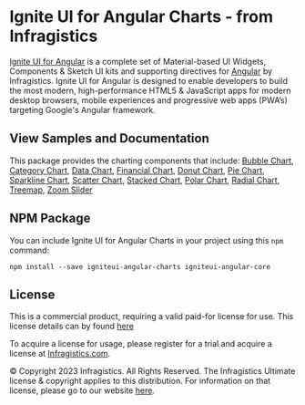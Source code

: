 # Ignite UI for Angular Charts - from Infragistics

[Ignite UI for Angular](https://www.infragistics.com/products/ignite-ui-angular) is a complete set of Material-based UI Widgets, Components & Sketch UI kits and supporting directives for [Angular](https://angular.io/) by Infragistics. Ignite UI for Angular is designed to enable developers to build the most modern, high-performance HTML5 & JavaScript apps for modern desktop browsers, mobile experiences and progressive web apps (PWA’s) targeting Google's Angular framework.

## View Samples and Documentation

This package provides the charting components that include:
 [Bubble Chart](https://www.infragistics.com/angularsite/components/charts/types/bubble-chart), [Category Chart](https://www.infragistics.com/angularsite/components/charts/types/column-chart), [Data Chart](https://www.infragistics.com/angularsite/components/charts/types/bar-chart), [Financial Chart](https://www.infragistics.com/angularsite/components/charts/types/stock-chart), [Donut Chart](https://www.infragistics.com/angularsite/components/charts/types/donut-chart), [Pie Chart](https://www.infragistics.com/angularsite/components/charts/types/pie-chart), [Sparkline Chart](https://www.infragistics.com/angularsite/components/charts/types/sparkline-chart), [Scatter Chart](https://www.infragistics.com/angularsite/components/charts/types/scatter-chart), [Stacked Chart](https://www.infragistics.com/angularsite/components/charts/types/stacked-chart), [Polar Chart](https://www.infragistics.com/angularsite/components/charts/types/polar-chart), [Radial Chart](https://www.infragistics.com/angularsite/components/charts/types/radial-chart), [Treemap](https://www.infragistics.com/angularsite/components/charts/types/treemap-chart), [Zoom Slider](https://www.infragistics.com/zoomslider-overview)

## NPM Package

You can include Ignite UI for Angular Charts in your project using this `npm` command:

`npm install --save igniteui-angular-charts igniteui-angular-core`

## License
This is a commercial product, requiring a valid paid-for license for use. This license details can by found [here](http://www.infragistics.com/legal/ultimate/license/)

To acquire a license for usage, please register for a trial and acquire a license at [Infragistics.com](https://www.infragistics.com).

© Copyright 2023 Infragistics. All Rights Reserved. The Infragistics Ultimate license & copyright applies to this distribution. For information on that license, please go to our website [here](https://www.infragistics.com/legal/license).
